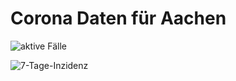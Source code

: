 # Corona Daten für Aachen

![aktive Fälle](activecases-aachen.svg)

![7-Tage-Inzidenz](incidence7-aachen.svg)